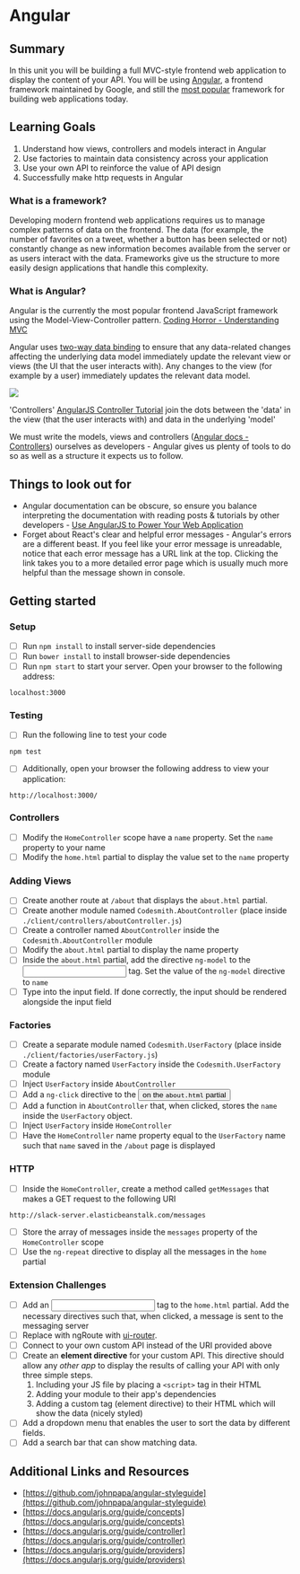 # Angular

## Summary

In this unit you will be building a full MVC-style frontend web application to display the content of your API. You will be using [Angular](https://angularjs.org/), a frontend framework maintained by Google, and still the [most popular](https://www.airpair.com/js/javascript-framework-comparison) framework for building web applications today.

## Learning Goals

1. Understand how views, controllers and models interact in Angular
2. Use factories to maintain data consistency across your application
3. Use your own API to reinforce the value of API design
4. Successfully make http requests in Angular

### What is a framework?

Developing modern frontend web applications requires us to manage complex patterns of data on the frontend. The data (for example, the number of favorites on a tweet, whether a button has been selected or not) constantly change as new information becomes available from the server or as users interact with the data. Frameworks give us the structure to more easily design applications that handle this complexity. 

### What is Angular?

Angular is the currently the most popular frontend JavaScript framework using the Model-View-Controller pattern. [Coding Horror - Understanding MVC](http://blog.codinghorror.com/understanding-model-view-controller/)

Angular uses [two-way data binding](https://docs.angularjs.org/tutorial/step_04) to ensure that any data-related changes affecting the underlying data model immediately update the relevant view or views (the UI that the user interacts with). Any changes to the view (for example by a user) immediately updates the relevant data model. 

![](https://www.dropbox.com/s/lj2013fj1e8c213/Screenshot%202015-10-26%2008.09.55.png?dl=1)

'Controllers' [AngularJS Controller Tutorial](http://viralpatel.net/blogs/angularjs-controller-tutorial/) join the dots between the 'data' in the view (that the user interacts with) and data in the underlying 'model'

We must write the models, views and controllers ([Angular docs - Controllers](https://docs.angularjs.org/guide/controller)) ourselves as developers - Angular gives us plenty of tools to do so as well as a structure it expects us to follow.

## Things to look out for

* Angular documentation can be obscure, so ensure you balance interpreting the documentation with reading posts & tutorials by other developers - [Use AngularJS to Power Your Web Application](http://www.yearofmoo.com/2012/08/use-angularjs-to-power-your-web-application.html)
* Forget about React's clear and helpful error messages - Angular's errors are a different beast. If you feel like your error message is unreadable, notice that each error message has a URL link at the top. Clicking the link takes you to a more detailed error page which is usually much more helpful than the message shown in console.

## Getting started

### Setup

- [ ] Run `npm install` to install server-side dependencies
- [ ] Run `bower install` to install browser-side dependencies
- [ ] Run `npm start` to start your server. Open your browser to the following address:
```
localhost:3000
```

### Testing
- [ ] Run the following line to test your code
```
npm test
```
- [ ] Additionally, open your browser the following address to view your application:
```
http://localhost:3000/
```

### Controllers
- [ ] Modify the `HomeController` scope have a `name` property. Set the `name` property to your name
- [ ] Modify the `home.html` partial to display the value set to the `name` property

### Adding Views
- [ ] Create another route at `/about` that displays the `about.html` partial.
- [ ] Create another module named `Codesmith.AboutController` (place inside `./client/controllers/aboutController.js`)
- [ ] Create a controller named `AboutController` inside the `Codesmith.AboutController` module
- [ ] Modify the `about.html` partial to display the name property
- [ ] Inside the `about.html` partial, add the directive ```ng-model``` to the <input> tag. Set the value of the ```ng-model``` directive to `name`
- [ ] Type into the input field. If done correctly, the input should be rendered alongside the input field

### Factories
- [ ] Create a separate module named `Codesmith.UserFactory` (place inside `./client/factories/userFactory.js`)
- [ ] Create a factory named `UserFactory` inside the `Codesmith.UserFactory` module
- [ ] Inject `UserFactory` inside `AboutController`
- [ ] Add a ```ng-click``` directive to the <button> on the `about.html` partial
- [ ] Add a function in `AboutController` that, when clicked, stores the `name` inside the `UserFactory` object.
- [ ] Inject `UserFactory` inside `HomeController`
- [ ] Have the `HomeController` name property equal to the `UserFactory` name such that `name` saved in the `/about` page is displayed

### HTTP
- [ ] Inside the `HomeController`, create a method called `getMessages` that makes a GET request to the following URI
```
http://slack-server.elasticbeanstalk.com/messages
```
- [ ] Store the array of messages inside the `messages` property of the `HomeController` scope
- [ ] Use the `ng-repeat` directive to display all the messages in the `home` partial

### Extension Challenges
- [ ] Add an <input> tag to the `home.html` partial. Add the necessary directives such that, when clicked, a message is sent to the messaging server
- [ ] Replace with ngRoute with [ui-router](https://github.com/angular-ui/ui-router).
- [ ] Connect to your own custom API instead of the URI provided above
- [ ] Create an **element directive** for your custom API. This directive should allow any *other app* to display the results of calling your API with only three simple steps.
  1. Including your JS file by placing a `<script>` tag in their HTML
  2. Adding your module to their app's dependencies
  3. Adding a custom tag (element directive) to their HTML which will show the data (nicely styled)
- [ ] Add a dropdown menu that enables the user to sort the data by different fields. 
- [ ] Add a search bar that can show matching data.

## Additional Links and Resources
- [https://github.com/johnpapa/angular-styleguide](https://github.com/johnpapa/angular-styleguide)
- [https://docs.angularjs.org/guide/concepts](https://docs.angularjs.org/guide/concepts)
- [https://docs.angularjs.org/guide/controller](https://docs.angularjs.org/guide/controller)
- [https://docs.angularjs.org/guide/providers](https://docs.angularjs.org/guide/providers)
